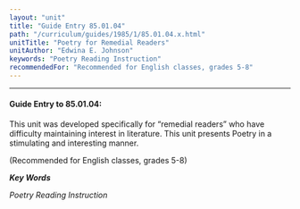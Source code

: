 ```yaml
---
layout: "unit"
title: "Guide Entry 85.01.04"
path: "/curriculum/guides/1985/1/85.01.04.x.html"
unitTitle: "Poetry for Remedial Readers"
unitAuthor: "Edwina E. Johnson"
keywords: "Poetry Reading Instruction"
recommendedFor: "Recommended for English classes, grades 5-8"
---
```

<body>
<hr/>
<h4>
Guide Entry to 85.01.04:
</h4>
This unit was developed specifically for “remedial readers” who have difficulty maintaining interest in literature. This unit presents Poetry in a stimulating and interesting manner.
<p>
(Recommended for English classes, grades 5-8)
</p>
<p>
<b>
<i>
Key Words
</i>
</b>
<br/>
</p>
<p>
<i>
Poetry Reading Instruction
</i>
</p>
</body>